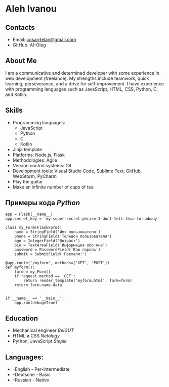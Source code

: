 # Aleh Ivanou
 
## Contacts
* Email: cosarrtelan@gmail.com
* GitHub: AI-Oleg

## About Me
I am a communicative and determined developer with some experience in web development (freelance). My strengths include teamwork, quick learning, perseverance, and a drive for self-improvement. I have experience with programming languages such as JavaScript, HTML, CSS, Python, C, and Kotlin.

## Skills
- Programming languages:
  - JavaScript
  - Python
  - C
  - Kotlin
- Jinja template
- Platforms: Node.js, Flask
- Methodologies: Agile
- Version control systems: Git
- Development tools: Visual Studio Code, Sublime Text, GitHub, WebStorm, PyCharm
- Play the guitar
- Make an infinite number of cups of tea
 
## Примеры кода *Python*
```
app = Flask(__name__)
app.secret_key = 'my-super-secret-phrase-I-dont-tell-this-to-nobody'

class my_Form(FlaskForm):
    name = StringField('Имя пользователя')
    phone = StringField('Телефон пользователя')
    age = IntegerField('Возраст')
    bio = TextAreaField('Информация обо мне')
    password = PasswordField('Ваш пароль')
    submit = SubmitField('Поехали!')

@app.route('/myform', methods=['GET', 'POST'])
def myform():
    form = my_Form()
    if request.method == 'GET':
        return render_template('myform.html', form=form)
    return form.name.data


if __name__ == '__main__':
    app.run(debug=True)
```

## Education 
- Мechanical engineer *BelGUT*
- HTML и CSS *Netology*
- Python, JavaScript *Stepik*

## Languages:
* -English - Per-intermediate
* -Deutsche - Basic
* -Russian - Native

